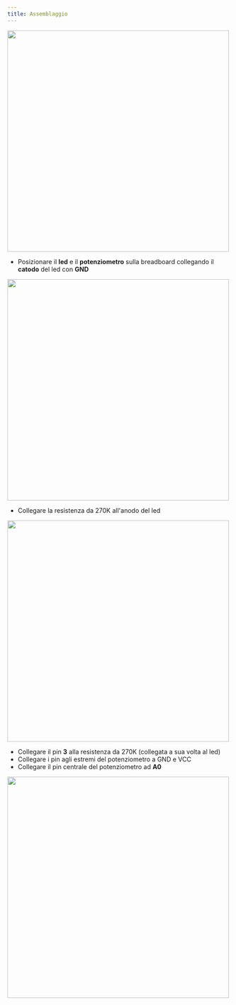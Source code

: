 ```yaml
---
title: Assemblaggio
---
```


<img src="./images/fade.png" alt="" style="width: 500px;"/>

  * Posizionare il __led__ e il __potenziometro__ sulla breadboard collegando il __catodo__ del led con __GND__

<img src="./images/1.jpg" alt="" style="width: 500px;"/>

  * Collegare la resistenza da 270K all'anodo del led

<img src="./images/2.jpg" alt="" style="width: 500px;"/>

  * Collegare il pin __3__ alla resistenza da 270K (collegata a sua volta al led)
  * Collegare i pin agli estremi del potenziometro a GND e VCC
  * Collegare il pin centrale del potenziometro ad __A0__

<img src="./images/4.jpg" alt="" style="width: 500px;"/>